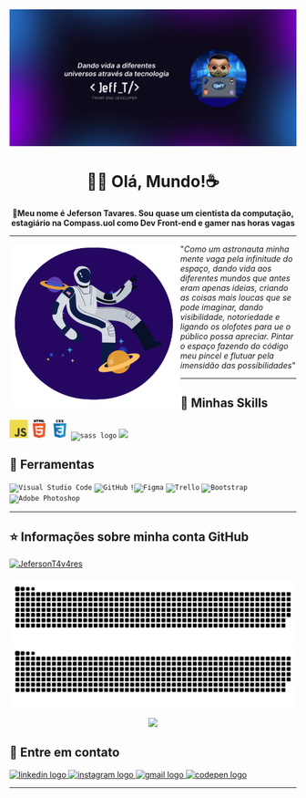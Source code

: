 <img src="./imgs/bg_space.png" min-width="900px" max-width="900px" width="900px">

<h1 align="center">👨‍💻 Olá, Mundo!☕</h1>
<p font-size="18px" align="center"> 🖖<strong>Meu nome é Jeferson Tavares. Sou quase um cientista da computação, estagiário na Compass.uol como Dev Front-end e gamer nas horas vagas</strong></p>

---

  <img src="./imgs/space-guy.png" min-width="300px" max-width="300px" width="300px" align="left">
  <p>"<em>Como um astronauta minha mente vaga pela infinitude do espaço, dando vida aos diferentes mundos que antes eram apenas ideias, criando as coisas mais loucas que se pode imaginar, dando visibilidade, notoriedade e ligando os olofotes para ue o público possa apreciar. Pintar o espaço fazendo do código meu pincel e flutuar pela imensidão das possibilidades</em>"</p>

---

## 🚀 Minhas Skills

<code><img height="32" src="https://raw.githubusercontent.com/github/explore/80688e429a7d4ef2fca1e82350fe8e3517d3494d/topics/javascript/javascript.png" alt="Javascript"/></code>
<code><img height="32" src="https://raw.githubusercontent.com/github/explore/80688e429a7d4ef2fca1e82350fe8e3517d3494d/topics/html/html.png" alt="HTML5"/></code>
<code><img height="32" src="https://raw.githubusercontent.com/github/explore/80688e429a7d4ef2fca1e82350fe8e3517d3494d/topics/css/css.png" alt="CSS"/></code>
<code><img src="https://cdn.jsdelivr.net/gh/devicons/devicon/icons/sass/sass-original.svg" height="40" width="52" alt="sass logo"  /></code>
<code><img src="https://img.icons8.com/color/48/000000/bootstrap.png" height="32"/></code>


## 💼 Ferramentas

<code>![Visual Studio Code](https://img.shields.io/badge/Visual%20Studio%20Code-0078d7.svg?style=for-the-badge&logo=visual-studio-code&logoColor=white)</code>
<code>![GitHub](https://img.shields.io/badge/github-%23121011.svg?style=for-the-badge&logo=github&logoColor=white)</code>
<code>!![Figma](https://img.shields.io/badge/figma-%23F24E1E.svg?style=for-the-badge&logo=figma&logoColor=white)</code>
<code>![Trello](https://img.shields.io/badge/Trello-%23121011.svg?style=for-the-badge&logo=Trello&logoColor=white)</code>
<code>![Bootstrap](https://img.shields.io/badge/bootstrap-%23563D7C.svg?style=for-the-badge&logo=bootstrap&logoColor=white)</code>
<code>![Adobe Photoshop](https://img.shields.io/badge/adobe%20photoshop-%2331A8FF.svg?style=for-the-badge&logo=adobe%20photoshop&logoColor=white)</code>

----

## ⭐ Informações sobre minha conta GitHub

  [![JefersonT4v4res](https://github-readme-stats.vercel.app/api?username=JefersonT4v4res&theme=tokyonight)](https://github.com/anuraghazra/github-readme-stats)

###


![github contribution grid snake animation](https://raw.githubusercontent.com/platane/platane/output/github-contribution-grid-snake-dark.svg#gh-dark-mode-only)![github contribution grid snake animation](https://raw.githubusercontent.com/platane/platane/output/github-contribution-grid-snake.svg#gh-light-mode-only)

<div align="center">
  <img src="https://profile-counter.glitch.me/JefersonT4v4res/count.svg?"  />
</div>



## 💬 Entre em contato

<div align="left">
  <a href="https://www.linkedin.com/in/jeferson-74vares/" target="_blank">
    <img src="https://raw.githubusercontent.com/maurodesouza/profile-readme-generator/master/src/assets/icons/social/linkedin/default.svg" width="52" height="40" alt="linkedin logo"  />
  </a>
  <a href="https://www.instagram.com/jeferson_tavares" target="_blank">
    <img src="https://raw.githubusercontent.com/maurodesouza/profile-readme-generator/master/src/assets/icons/social/instagram/default.svg" width="52" height="40" alt="instagram logo"  />
  </a>
  <a href="mailto:jeff.7avares@gmail.com" target="_blank">
    <img src="https://raw.githubusercontent.com/maurodesouza/profile-readme-generator/master/src/assets/icons/social/gmail/default.svg" width="52" height="40" alt="gmail logo"  />
  </a>
  <a href="https://codepen.io/jefersont4v4res" target="_blank">
    <img src="https://raw.githubusercontent.com/maurodesouza/profile-readme-generator/master/src/assets/icons/social/codepen/default.svg" width="52" height="40" alt="codepen logo"  />
  </a>
</div>

---

